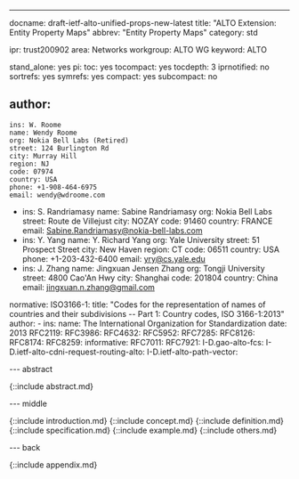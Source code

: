 ---
docname: draft-ietf-alto-unified-props-new-latest
title: "ALTO Extension: Entity Property Maps"
abbrev: "Entity Property Maps"
category: std

ipr: trust200902
area: Networks
workgroup: ALTO WG
keyword: ALTO

stand_alone: yes
pi:
  toc: yes
  tocompact: yes
  tocdepth: 3
  iprnotified: no
  sortrefs: yes
  symrefs: yes
  compact: yes
  subcompact: no

author:
  -
    ins: W. Roome
    name: Wendy Roome
    org: Nokia Bell Labs (Retired)
    street: 124 Burlington Rd
    city: Murray Hill
    region: NJ
    code: 07974
    country: USA
    phone: +1-908-464-6975
    email: wendy@wdroome.com
  -
    ins: S. Randriamasy
    name: Sabine Randriamasy
    org: Nokia Bell Labs
    street: Route de Villejust
    city: NOZAY
    code: 91460
    country: FRANCE
    email: Sabine.Randriamasy@nokia-bell-labs.com
  -
    ins: Y. Yang
    name: Y. Richard Yang
    org: Yale University
    street: 51 Prospect Street
    city: New Haven
    region: CT
    code: 06511
    country: USA
    phone: +1-203-432-6400
    email: yry@cs.yale.edu
  -
    ins: J. Zhang
    name: Jingxuan Jensen Zhang
    org: Tongji University
    street: 4800 Cao'An Hwy
    city: Shanghai
    code: 201804
    country: China
    email: jingxuan.n.zhang@gmail.com

normative:
  ISO3166-1:
    title: "Codes for the representation of names of countries and their subdivisions -- Part 1: Country codes, ISO 3166-1:2013"
    author:
      -
        ins:
        name: The International Organization for Standardization
    date: 2013
  RFC2119:
  RFC3986:
  RFC4632:
  RFC5952:
  RFC7285:
  RFC8126:
  RFC8174:
  RFC8259:
informative:
  RFC7011:
  RFC7921:
  I-D.gao-alto-fcs:
  I-D.ietf-alto-cdni-request-routing-alto:
  I-D.ietf-alto-path-vector:

--- abstract

{::include abstract.md}

--- middle

{::include introduction.md}
{::include concept.md}
{::include definition.md}
{::include specification.md}
{::include example.md}
{::include others.md}

--- back

{::include appendix.md}